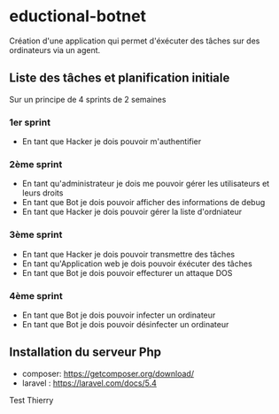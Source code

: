 # eductional-botnet
Création d'une application qui permet d'éxécuter des tâches sur des ordinateurs via un agent.

## Liste des tâches et planification initiale
Sur un principe de 4 sprints de 2 semaines

### 1er sprint
- En tant que Hacker je dois pouvoir m'authentifier

### 2ème sprint
- En tant qu'administrateur je dois me pouvoir gérer les utilisateurs et leurs droits
- En tant que Bot je dois pouvoir afficher des informations de debug
- En tant que Hacker je dois pouvoir gérer la liste d'ordniateur

### 3ème sprint
- En tant que Hacker je dois pouvoir transmettre des tâches
- En tant qu'Application web je dois pouvoir éxécuter des tâches
- En tant que Bot je dois pouvoir effecturer un attaque DOS

### 4ème sprint
- En tant que Bot je dois pouvoir infecter un ordinateur
- En tant que Bot je dois pouvoir désinfecter un ordinateur

## Installation du serveur Php

- composer: https://getcomposer.org/download/
- laravel : https://laravel.com/docs/5.4


Test Thierry
